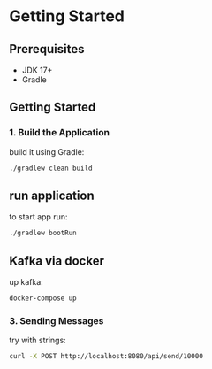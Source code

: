 # Getting Started

## Prerequisites

- JDK 17+
- Gradle

## Getting Started

### 1. Build the Application

build it using Gradle:

```bash
./gradlew clean build
```

## run application
to start app run:

```bash
./gradlew bootRun
```

## Kafka via docker
up kafka:

```bash
docker-compose up
```
### 3. Sending Messages

try with strings:

```bash
curl -X POST http://localhost:8080/api/send/10000
```